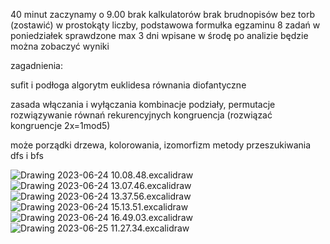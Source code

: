 40 minut
zaczynamy o 9.00
brak kalkulatorów
brak brudnopisów
bez torb (zostawić)
w prostokąty liczby, podstawowa formułka egzaminu
8 zadań
w poniedziałek sprawdzone max 3 dni wpisane
w środę po analizie będzie można zobaczyć wyniki


zagadnienia:

sufit i podłoga
algorytm euklidesa
równania diofantyczne

zasada włączania i wyłączania
kombinacje podziały, permutacje
rozwiązywanie równań rekurencyjnych
kongruencja (rozwiązać kongruencje 2x=1mod5)

może porządki
drzewa, kolorowania, izomorfizm
metody przeszukiwania dfs i bfs

![Drawing 2023-06-24 10.08.48.excalidraw](/Notatki/Semestr%202/Matematyka%20dyskretna/Wyk%C5%82ady/Kolos/Drawing%202023-06-24%2010.08.48.excalidraw.svg)
![Drawing 2023-06-24 13.07.46.excalidraw](/Notatki/Semestr%202/Matematyka%20dyskretna/Wyk%C5%82ady/Kolos/Drawing%202023-06-24%2013.07.46.excalidraw.svg)
![Drawing 2023-06-24 13.37.56.excalidraw](/Notatki/Semestr%202/Matematyka%20dyskretna/Wyk%C5%82ady/Kolos/Drawing%202023-06-24%2013.37.56.excalidraw.svg)
![Drawing 2023-06-24 15.13.51.excalidraw](/Notatki/Semestr%202/Matematyka%20dyskretna/Wyk%C5%82ady/Kolos/Drawing%202023-06-24%2015.13.51.excalidraw.svg)
![Drawing 2023-06-24 16.49.03.excalidraw](/Notatki/Semestr%202/Matematyka%20dyskretna/Wyk%C5%82ady/Kolos/Drawing%202023-06-24%2016.49.03.excalidraw.svg)![Drawing 2023-06-25 11.27.34.excalidraw](/Notatki/Semestr%202/Matematyka%20dyskretna/Wyk%C5%82ady/Kolos/Drawing%202023-06-25%2011.27.34.excalidraw.svg)